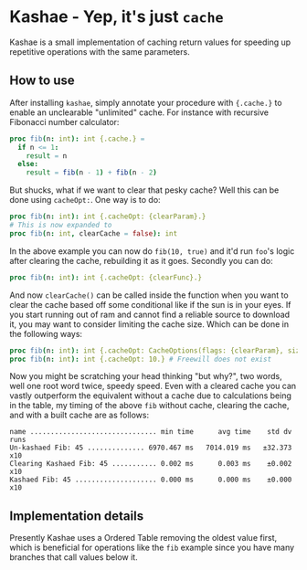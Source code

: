 # Kashae - Yep, it's just `cache`
Kashae is a small implementation of caching return values for speeding up repetitive operations with the same parameters.

## How to use
After installing `kashae`, simply annotate your procedure with `{.cache.}` to enable an unclearable  "unlimited" cache.
For instance with recursive Fibonacci number calculator:
```nim
proc fib(n: int): int {.cache.} =
  if n <= 1:
    result = n
  else:
    result = fib(n - 1) + fib(n - 2)
```
But shucks, what if we want to clear that pesky cache? Well this can be done using `cacheOpt:`. One way is to do: 
```nim
proc fib(n: int): int {.cacheOpt: {clearParam}.}
# This is now expanded to 
proc fib(n: int, clearCache = false): int 
```
In the above example you can now do `fib(10, true)` and it'd run `foo`'s logic after clearing the cache, rebuilding it as it goes. 
Secondly you can do:
```nim
proc fib(n: int): int {.cacheOpt: {clearFunc}.}
```
And now `clearCache()` can be called inside the function when you want to clear the cache based off some conditional like if the sun is in your eyes. If you start running out of ram and cannot find a reliable source to download it, you may want to consider limiting the cache size. Which can be done in the following ways:

```nim
proc fib(n: int): int {.cacheOpt: CacheOptions(flags: {clearParam}, size: 10).} # Hey we want options
proc fib(n: int): int {.cacheOpt: 10.} # Freewill does not exist
```
Now you might be scratching your head thinking "but why?", two words, well one root word twice, speedy speed. Even with a cleared cache you can vastly outperform the equivalent without a cache due to calculations being in the table, my timing of the above `fib` without cache, clearing the cache, and with a built cache are as follows:
```
name ............................... min time      avg time    std dv   runs
Un-kashaed Fib: 45 .............. 6970.467 ms   7014.019 ms   ±32.373    x10
Clearing Kashaed Fib: 45 ........... 0.002 ms      0.003 ms    ±0.002    x10
Kashaed Fib: 45 .................... 0.000 ms      0.000 ms    ±0.000    x10
```
## Implementation details
Presently Kashae uses a Ordered Table removing the oldest value first, which is beneficial for operations like the `fib` example since you have many branches that call values below it.
